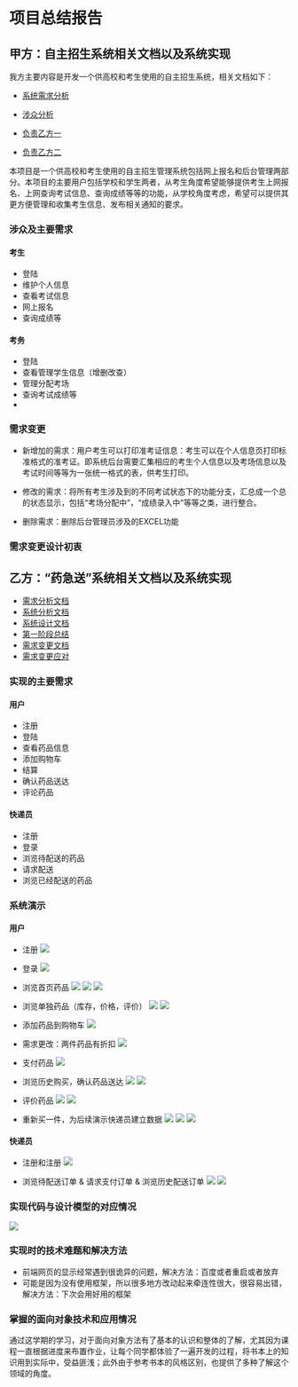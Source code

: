 # 项目总结报告

## 甲方：自主招生系统相关文档以及系统实现

我方主要内容是开发一个供高校和考生使用的自主招生系统，相关文档如下：

* [系统需求分析](https://github.com/yilinglou/OO/blob/master/homework2/%E4%BD%9C%E4%B8%9A%E4%BA%8C--%E7%B3%BB%E7%BB%9F%E9%9C%80%E6%B1%82%E5%88%86%E6%9E%90.md) 
* [涉众分析](https://github.com/yilinglou/OO/blob/master/homework3/%E4%BD%9C%E4%B8%9A%E4%B8%89--%E6%B6%89%E4%BC%97%E5%88%86%E6%9E%90.md)

* [负责乙方一](https://github.com/liberion1994/oo)
* [负责乙方二](https://github.com/pkumercury/oo)


本项目是一个供高校和考生使用的自主招生管理系统包括网上报名和后台管理两部分。本项目的主要用户包括学校和学生两者，从考生角度希望能够提供考生上网报名、上网查询考试信息、查询成绩等等的功能，从学校角度考虑，希望可以提供其更方便管理和收集考生信息、发布相关通知的要求。


### 涉众及主要需求
#### 考生  ####
- 登陆
- 维护个人信息
- 查看考试信息
- 网上报名
- 查询成绩等
#### 考务 ####
- 登陆
- 查看管理学生信息（增删改查）
- 管理分配考场
- 查询考试成绩等
- 
### 需求变更

- 新增加的需求：用户考生可以打印准考证信息：考生可以在个人信息页打印标准格式的准考证。即系统后台需要汇集相应的考生个人信息以及考场信息以及考试时间等等为一张统一格式的表，供考生打印。

- 修改的需求：将所有考生涉及到的不同考试状态下的功能分支，汇总成一个总的状态显示，包括“考场分配中”，“成绩录入中”等等之类，进行整合。

- 删除需求：删除后台管理员涉及的EXCEL功能

### 需求变更设计初衷



## 乙方：“药急送”系统相关文档以及系统实现
* [需求分析文档](https://github.com/yilinglou/OO/blob/master/homework4/%E4%BD%9C%E4%B8%9A%E5%9B%9B--%E9%9C%80%E6%B1%82%E6%8A%A5%E5%91%8A.md)
* [系统分析文档](https://github.com/yilinglou/OO/blob/master/homework5/%E4%BD%9C%E4%B8%9A%E4%BA%94--%E7%B3%BB%E7%BB%9F%E5%88%86%E6%9E%90.md) 
* [系统设计文档](https://github.com/yilinglou/OO/blob/master/homework6/%E4%BD%9C%E4%B8%9A%E5%85%AD--%E7%B3%BB%E7%BB%9F%E8%AE%BE%E8%AE%A1.md)
* [第一阶段总结](https://github.com/yilinglou/OO/blob/master/homework7/%E7%AC%AC%E4%B8%80%E9%98%B6%E6%AE%B5%E6%80%BB%E7%BB%93%E6%8A%A5%E5%91%8A.md)
* [需求变更文档](https://github.com/wcl199343/OO-Course/blob/master/%E4%BD%9C%E4%B8%9A8%EF%BC%9A%E9%9C%80%E6%B1%82%E5%8F%98%E6%9B%B4.md)
* [需求变更应对](https://github.com/yilinglou/OO/blob/master/homework9/%E9%9C%80%E6%B1%82%E5%8F%98%E6%9B%B4%E5%BA%94%E5%AF%B9%E6%96%87%E6%A1%A3.md)


### 实现的主要需求
#### 用户 ####
- 注册
- 登陆
- 查看药品信息
- 添加购物车
- 结算
- 确认药品送达
- 评论药品


#### 快递员 ####
- 注册
- 登录
- 浏览待配送的药品
- 请求配送
- 浏览已经配送的药品


### 系统演示

#### 用户
* 注册
![](pic/report/用户注册1.png)

* 登录
![](pic/report/用户登录1.png)

* 浏览首页药品
![](pic/report/浏览1.png)
![](pic/report/浏览2.png)
![](pic/report/浏览3.png)

* 浏览单独药品（库存，价格，评价）
![](pic/report/药品1.png)
![](pic/report/药品2.png)

 
* 添加药品到购物车 
![](pic/report/药品3.png)

* 需求更改：两件药品有折扣
![](pic/report/购买1.png)

* 支付药品
![](pic/report/购买1.png)

* 浏览历史购买，确认药品送达
![](pic/report/历史1.png)
![](pic/report/历史2.png)

* 评价药品
![](pic/report/评价1.png)
![](pic/report/评价2.png)


* 重新买一件，为后续演示快递员建立数据
![](pic/report/再买1.png)
![](pic/report/再买2.png)
![](pic/report/再买3.png)


#### 快递员
* 注册和注册
![](pic/report/快递员登陆1.png)

* 浏览待配送订单 & 请求支付订单 & 浏览历史配送订单
![](pic/report/配送1.png)
![](pic/report/配送2.png)


### 实现代码与设计模型的对应情况

![](pic/report/class.png)

### 实现时的技术难题和解决方法
* 前端网页的显示经常遇到很诡异的问题，解决方法：百度或者重启或者放弃
* 可能是因为没有使用框架，所以很多地方改动起来牵连性很大，很容易出错， 解决方法：下次会用好用的框架

### 掌握的面向对象技术和应用情况
通过这学期的学习，对于面向对象方法有了基本的认识和整体的了解，尤其因为课程一直根据进度来布置作业，让每个同学都体验了一遍开发的过程，将书本上的知识用到实际中，受益匪浅；此外由于参考书本的风格区别，也提供了多种了解这个领域的角度。
